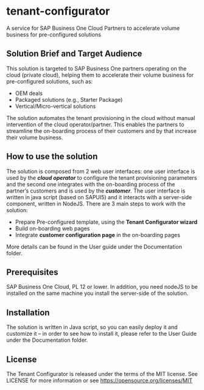 # tenant-configurator
A service for SAP Business One Cloud Partners to accelerate volume business for pre-configured solutions

## Solution Brief and Target Audience 
This solution is targeted to SAP Business One partners operating on the cloud (private cloud), helping them to accelerate their volume business for pre-configured solutions, such as:
* OEM deals
* Packaged solutions (e.g., Starter Package)
* Vertical/Micro-vertical solutions

The solution automates the tenant provisioning in the cloud without manual intervention of the cloud operator/partner. This enables the partners to streamline the on-boarding process of their customers and by that increase their volume business.

## How to use the solution 
The solution is composed from 2 web user interfaces: one user interface is used by the _**cloud operator**_ to configure the tenant provisioning parameters and the second one integrates with the on-boarding process of the partner’s customers and is used by the _**customer**_. The user interface is written in java script (based on SAPUI5) and it interacts with a server-side component, written in NodeJS. 
There are 3 main steps to work with the solution:
* Prepare Pre-configured template, using the **Tenant Configurator wizard**
* Build on-boarding web pages  
* Integrate **customer configuration page** in the on-boarding pages 

More details can be found in the User guide under the Documentation folder.  

## Prerequisites
SAP Business One Cloud, PL 12 or lower. In addition, you need nodeJS to be installed on the same machine you install the server-side of the solution. 

## Installation 
The solution is written in Java script, so you can easily deploy it and customize it – in order to see how to install it, please refer to the User Guide under the Documentation folder. 

## License 
The Tenant Configurator is released under the terms of the MIT license. See LICENSE for more information or see https://opensource.org/licenses/MIT
